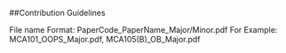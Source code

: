 ##Contribution Guidelines

File name Format: PaperCode_PaperName_Major/Minor.pdf
For Example: MCA101_OOPS_Major.pdf, MCA105(B)_OB_Major.pdf
